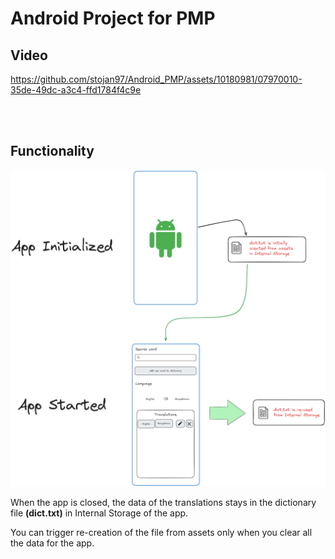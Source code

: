 # Android Project for PMP

## Video
https://github.com/stojan97/Android_PMP/assets/10180981/07970010-35de-49dc-a3c4-ffd1784f4c9e


<br>
<br>

## Functionality

![Android Prototype](attachments/Android%20PMP%20Prototype.png)

When the app is closed, the data of the translations stays in the dictionary file **(dict.txt)**
in Internal Storage of the app.

You can trigger re-creation of the file from assets only when you clear all the data for the app.

